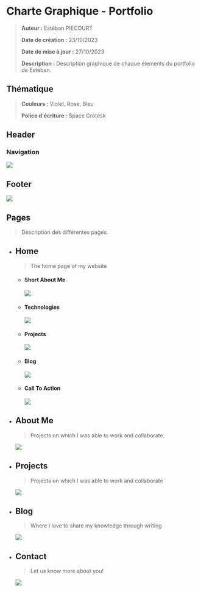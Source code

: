 # Charte Graphique - Portfolio

> **Auteur :** Estéban PIECOURT
>
> **Date de création :** 23/10/2023
>
> **Date de mise à jour :** 27/10/2023
>
> **Description :** Description graphique de chaque élements du portfolio de Estéban.

## Thématique

> **Couleurs :** Violet, Rose, Bleu
>
> **Police d'écriture :** Space Grotesk

## Header

### Navigation

![](./medias/header.png)

## Footer

![](./medias/footer.png)

## Pages

> Description des différentes pages.

- ## Home

  > The home page of my website

  - #### Short About Me
    ![](./medias/herosection.png)
  - #### Technologies
    ![](./medias/technologies.png)
  - #### Projects
    ![](./medias/projects.png)
  - #### Blog
    ![](./medias/blog.png)
  - #### Call To Action
    ![](./medias/cta.png)

- ## About Me

  > Projects on which I was able to work and collaborate

  ![](./medias/about-page.png)

- ## Projects

  > Projects on which I was able to work and collaborate

  ![](./medias/projects-page.png)

- ## Blog

  > Where I love to share my knowledge through writing

  ![](./medias/blog-page.png)

- ## Contact

  > Let us know more about you!

  ![](./medias/contact-page.png)
